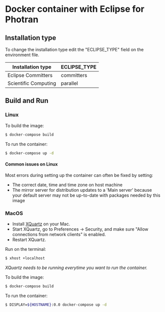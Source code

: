 # Docker container with Eclipse for Photran

## Installation type

To change the installation type edit the "ECLIPSE_TYPE" field on the environment file.

| Installation type | ECLIPSE_TYPE |
| ------------- | ------------- |
| Eclipse Committers | committers |
| Scientific Computing | parallel |

## Build and Run

### Linux

To build the image:

```bash
$ docker-compose build
```

To run the container:

```bash
$ docker-compose up -d
```

#### Common issues on Linux
Most errors during setting up the container can often be fixed by setting:
* The correct date, time and time zone on host machine
* The mirror server for distribution updates to a 'Main server' because your default server may not be up-to-date with packages needed by this image


### MacOS

* Install [XQuartz](https://www.xquartz.org/) on your Mac.
* Start XQuartz, go to Preferences -> Security, and make sure "Allow connections from network clients" is enabled.
* Restart XQuartz.

Run on the terminal:

```bash
$ xhost +localhost
```

*XQuartz needs to be running everytime you want to run the container.*

To build the image:

```bash
$ docker-compose build
```

To run the container:

```bash
$ DISPLAY=${HOSTNAME}:0.0 docker-compose up -d
```

